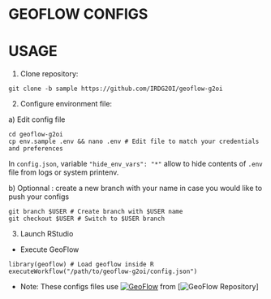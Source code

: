 # GEOFLOW CONFIGS

# USAGE 

1) Clone repository:
```
git clone -b sample https://github.com/IRDG2OI/geoflow-g2oi
```

2) Configure environment file:

  a) Edit config file

```
cd geoflow-g2oi
cp env.sample .env && nano .env # Edit file to match your credentials and preferences
```
In `config.json`, variable `"hide_env_vars": "*"` allow to hide contents of `.env` file from logs or system printenv.

  b) Optionnal : create a new branch with your name in case you would like to push your configs

```
git branch $USER # Create branch with $USER name
git checkout $USER # Switch to $USER branch
```

3) Launch RStudio

- Execute GeoFlow
```
library(geoflow) # Load geoflow inside R
executeWorkflow("/path/to/geoflow-g2oi/config.json")
```

* Note:
These configs files use [![GeoFlow](https://zenodo.org/badge/DOI//10.5281/zenodo.3138920.svg)](https://doi.org//10.5281/zenodo.3138920) from [![GeoFlow Repository](https://github.com/eblondel/geoflow)]
